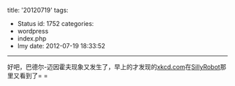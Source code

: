 title: '20120719'
tags:
  - Status
id: 1752
categories:
  - wordpress
  - index.php
  - lmy
date: 2012-07-19 18:33:52
---

好吧，巴德尔-迈因霍夫现象又发生了，早上的才发现的[xkcd.com](http://xkcd.com/)在[SillyRobot](http://sillyrobot.comlu.com/wordpress/about_me)那里又看到了= =